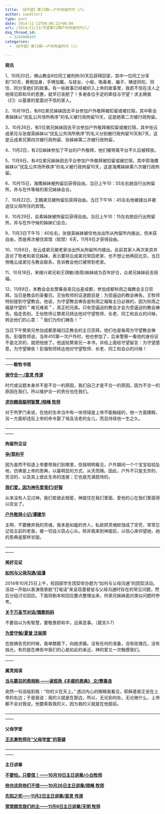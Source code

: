 ```yaml
---
title: 《@守望》第72期——户外拘留时代（八）
author: sweditor3
type: post
date: 2014-11-13T08:06:22+00:00
url: /2014/11/13/守望第72期户外拘留时代八/
dsq_thread_id:
  - 3245066455
categories:
  - 《@守望》第72期——户外拘留时代（八）

---
```

**简讯**
  
1、10月20日，佛山教会6位同工被刑拘30天后获释回家，其中一位同工分享到“30天，黄袍加身，手铐加戴，与妓女、小偷、吸毒者、骗子、赌徒同吃、同住、同分享她们的故事。有一些故事已经被织入上帝的故事里，我若不信在活人之地得见耶和华的恩惠，就早已丧胆了！多谢各位手足的牵挂与守望！求主赐我（们）以基督的爱面对不信的家人。

2、10月19日，有6位弟兄姊妹因去平台参加户外敬拜被扣留或被拦阻，其中靳会素姊妹以“扰乱公共场所秩序”的名义被行政拘留10天，这是她第二次被行政拘留。

3、10月26日，有5位弟兄姊妹因去平台参加户外敬拜被扣留或被拦阻，其中张云成弟兄与张俊英姊妹以“扰乱公共场所秩序”的名义分别被行政拘留10天和7天，这是云成弟兄第四次被行政拘留、张姊妹第二次被行政拘留。

4、11月2日，有2位姊妹参加了平台的户外敬拜，他们被带离平台不久后被释放。

5、11月9日，有4位弟兄姊妹因去平台参加户外敬拜被扣留或被拦阻，其中郭海鹰姊妹以“扰乱公共场所秩序”的名义被行政拘留10天，这是海鹰姊妹第六次被行政拘留。

6、10月15日，海鹰姊妹被拘留后获得自由。当日上午10：55左右她自行出拘留所，并与在外等候的弟兄姊妹会合。

7、10月22日，王魏弟兄被拘留后获得自由。当日下午16：45左右他被接出并被送往父母所住的宾馆。

8、10月29日，会素姊妹被拘留后获得自由。当日上午10：15左右她自行出拘留所，并与在外守候的姊妹们会合。

9、11月3日下午15：40左右，张俊英姊妹被住地派出所从拘留所内接出，但未获自由，而是再次被住宾馆（软禁）6天，11月9日才获得自由。

10、11月6日，张云成弟兄被老家派出所从拘留所内接出。此前其家人再次来京并造访了牧者和弟兄姊妹，表示要将云成弟兄带回老家，也不想让他再回北京。当日傍晚云成弟兄与教会联系，告诉教会他已被带到老家。

11、10月18日，宋维兴弟兄和王琪敏(夜雨)姊妹结为百年好合，众弟兄姊妹前去祝福。

12、11月9日，本教会会友樊春良弟兄出差成都，参加成都秋雨之福教会主日崇拜。当日是教会的圣餐日。王怡牧师的证道题目是：为受逼迫的教会祷告。王牧师特别提到守望教会。他说，为守望教会祷告是秋雨之福每主日必做的，因为秋雨之福是守望的＂难兄难弟＂，真正的兄弟。只有受逼迫的教会才会为受逼迫的教会祷告。临走告别，王怡牧师让樊弟兄转达他对守望牧师、长老、同工和会众的问候，转达他们的心意：＂我们为你们祷告！＂

当日下午樊弟兄参加成都恩福归正教会的主日崇拜。他们也是每周为守望教会祷告。彭强牧师说，当年410第一次户外时，他也参加了，后来警察一看他的身份证不是北京的，就把他放了。他送给樊弟兄一本书，并给上面给守望留言：为守望感恩，为守望祷告！彭强牧师转达他对守望牧师、长老、同工和会众的问候！

——————————————————————————————————————**敎牧书信**

[**保守合一 /袁灵 传道**][1]

时代或议题本身并不是不合一的原因，我们自己才是不合一的原因。因为不合一的原因在我们，所以维护合一的责任也在我们。

[**求你赐我聪明智慧 /晓峰 牧师**][2]
  
对于所罗门来说，在他的生命当中有一块领域是上帝不能触碰的，他一方面建殿，另一方面却违反上帝的命令娶了埃及法老的女儿，而且持续他一生之久。

——————————————————————————————————————

**拘留所见证**

[**孕/郭利平**][3]
  
因为虽然不知道上帝要带我们到哪里，但我明明看见，户外期间一个个宝宝呱呱坠地，仿佛是上帝的恩典，以最明显的方式，从天而降。因此，户外不只是无奈的、苦涩的，以及其上彼此生命的连接；它也是充满慈怜的。

[**我们爱，因为神先爱我们/好智**][4]
  
从来没有人见过神。我们若彼此相爱，神就住在我们里面，爱他的心在我们里面得以完全了。

[**户外敬拜小记/谭建华**][5]
  
主啊，不要撇弃我的灵魂，我本是如蛆的世人，私欲把灵魂蛀蚀成了空壳，常常忘记信主前的老我，被一切自义窃占心头。除非我来到神面前，以信心来仰望祂，祂的恩典是那样甘甜。

——————————————————————————————————————

**美好见证**

[**如何与父母沟通/祖潘**][6]
  
2014年10月25日上午，校园部学生团契举办题为“如何与父母沟通”的团契活动。活动一开始以表演情景剧“打电话”来呈现基督徒与父母沟通时存在的常见问题，然后分组讨论回应。下面将剧本和回应要点整理出来，供弟兄姊妹面对类似问题时参考。

[**关于万圣节对话/雅歌妈妈**][7]
  
不要自以为有智慧，要敬畏耶和华，远离恶事。（箴言3:7）

[**为爱守候/夏普 沈丽荣**][8]
  
在她祷告完的时候，我单膝跪下，向她求婚。没有任何的准备，没有玫瑰花，没有烛光，有的是在祷告中我们的心是如此的亲近，神的爱又一次触摸我们。——————————————————————————————————————

**属灵阅读**

[**当与蒙召的恩相称 ——读班扬《丰盛的恩典》 文/樊春良**][9]
  
突然一句话临到我：“你的义在天上。” 透过内心的眼睛我看见，耶稣基督正坐在上帝的右边；于是我说：我的义就是在那边，所以，无论到何处，无论做什么，上帝都不会对我说，他要索取我的义，因为我的义就是在他面前。

——————————————————————————————————————

**父母学堂**

**[王志勇牧师在“父母学堂”的答疑][10]**

——————————————————————————————————————

**主日讲章**

[**不要怕，只要信！——10月19日主日讲章/小白牧师**][11]
  
[**他也诧异他们不信——10月26日主日讲章/晓峰 牧师**][12]
  
[**先知之死——11月2日主日讲章/袁灵 传道**][13]
  
[**常常顾念我们的主——11月9日主日讲章/天明 牧师**][14]

 [1]: /2014/11/13/保守合一文袁灵传道/
 [2]: /2014/11/13/求你赐我聪明智慧文晓峰牧师/
 [3]: /2014/11/13/孕文郭利平/
 [4]: /2014/11/13/我们爱因为神先爱我们文好智/
 [5]: /2014/11/13/户外敬拜小记文谭建华/
 [6]: /2014/11/13/如何与父母沟通文祖潘/
 [7]: /2014/11/13/关于万圣节对话文／雅歌妈妈/
 [8]: /2014/11/13/为爱守候/
 [9]: /2014/11/13/当与蒙召的恩相称读班扬丰盛的恩典文/
 [10]: /2014/11/13/王志勇牧师答疑/
 [11]: /2014/10/17/不要怕只要信2014年10月19日主日讲章小白牧师/
 [12]: /2014/10/24/他也诧异他们不信2014年10月26日主日讲章晓峰牧师/
 [13]: /2014/11/01/先知之死2014年11月2日主日讲章袁灵传道/
 [14]: /2014/11/07/常常顾念我们的主2014年11月9日主日讲章天明牧师/